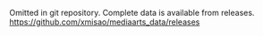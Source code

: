 Omitted in git repository. Complete data is available from releases. https://github.com/xmisao/mediaarts_data/releases
